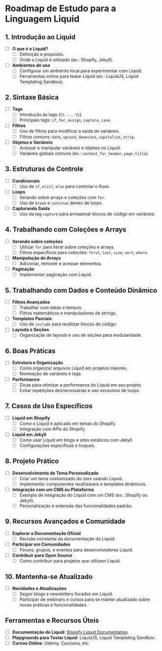 # Roadmap de Estudo para a Linguagem Liquid

## 1. Introdução ao Liquid

- [ ] **O que é o Liquid?**
  - [ ] Definição e propósito.
  - [ ] Onde o Liquid é utilizado (ex.: Shopify, Jekyll).
- [ ] **Ambientes de uso**
  - [ ] Configurar um ambiente local para experimentar com Liquid.
  - [ ] Ferramentas online para testar Liquid (ex.: LiquidJS, Liquid Templating Sandbox).

## 2. Sintaxe Básica

- [ ] **Tags**
  - [ ] Introdução às tags (`{% ... %}`).
  - [ ] Principais tags: `if`, `for`, `assign`, `capture`, `case`.
- [ ] **Filtros**
  - [ ] Uso de filtros para modificar a saída de variáveis.
  - [ ] Filtros comuns: `date`, `upcase`, `downcase`, `capitalize`, `strip`.
- [ ] **Objetos e Variáveis**
  - [ ] Acessar e manipular variáveis e objetos no Liquid.
  - [ ] Variáveis globais comuns (ex.: `content_for_header`, `page.title`).

## 3. Estruturas de Controle

- [ ] **Condicionais**
  - [ ] Uso de `if`, `elsif`, `else` para controlar o fluxo.
- [ ] **Loops**
  - [ ] Iterando sobre arrays e coleções com `for`.
  - [ ] Uso de `break` e `continue` dentro de loops.
- [ ] **Capturando Saída**
  - [ ] Uso da tag `capture` para armazenar blocos de código em variáveis.

## 4. Trabalhando com Coleções e Arrays

- [ ] **Iterando sobre coleções**
  - [ ] Utilizar `for` para iterar sobre coleções e arrays.
  - [ ] Filtros específicos para coleções: `first`, `last`, `size`, `sort`, `where`.
- [ ] **Manipulação de Arrays**
  - [ ] Adicionar, remover e acessar elementos.
- [ ] **Paginação**
  - [ ] Implementar paginação com Liquid.

## 5. Trabalhando com Dados e Conteúdo Dinâmico

- [ ] **Filtros Avançados**
  - [ ] Trabalhar com datas e tempos.
  - [ ] Filtros matemáticos e manipuladores de strings.
- [ ] **Templates Parciais**
  - [ ] Uso de `include` para reutilizar blocos de código.
- [ ] **Layouts e Seções**
  - [ ] Organização de layouts e uso de seções para modularidade.

## 6. Boas Práticas

- [ ] **Estrutura e Organização**
  - [ ] Como organizar arquivos Liquid em projetos maiores.
  - [ ] Nomeação de variáveis e tags.
- [ ] **Performance**
  - [ ] Dicas para otimizar a performance do Liquid em seu projeto.
  - [ ] Evitar repetições desnecessárias e uso excessivo de loops.

## 7. Casos de Uso Específicos

- [ ] **Liquid em Shopify**
  - [ ] Como o Liquid é aplicado em temas do Shopify.
  - [ ] Integração com APIs do Shopify.
- [ ] **Liquid em Jekyll**
  - [ ] Como usar Liquid em blogs e sites estáticos com Jekyll.
  - [ ] Configurações específicas e truques.

## 8. Projeto Prático

- [ ] **Desenvolvimento de Tema Personalizado**
  - [ ] Criar um tema customizado do zero usando Liquid.
  - [ ] Implementar componentes reutilizáveis e templates dinâmicos.
- [ ] **Integração com um CMS ou Plataforma**
  - [ ] Exemplo de integração do Liquid com um CMS (ex.: Shopify ou Jekyll).
  - [ ] Personalização e extensão das funcionalidades padrão.

## 9. Recursos Avançados e Comunidade

- [ ] **Explorar a Documentação Oficial**
  - [ ] Revisão constante da documentação do Liquid.
- [ ] **Participar em Comunidades**
  - [ ] Fóruns, grupos, e eventos para desenvolvedores Liquid.
- [ ] **Contribuir para Open Source**
  - [ ] Como contribuir para projetos que utilizam Liquid.

## 10. Mantenha-se Atualizado

- [ ] **Novidades e Atualizações**
  - [ ] Seguir blogs e newsletters focados em Liquid.
  - [ ] Participar de webinars e cursos para se manter atualizado sobre novas práticas e funcionalidades.

## Ferramentas e Recursos Úteis

- [ ] **Documentação do Liquid**: [Shopify Liquid Documentation](https://shopify.github.io/liquid/)
- [ ] **Playgrounds para Testar Liquid**: LiquidJS, Liquid Templating Sandbox.
- [ ] **Cursos Online**: Udemy, Coursera, etc.
